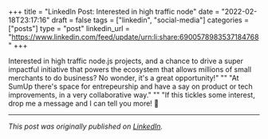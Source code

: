 +++
title = "LinkedIn Post: Interested in high traffic node"
date = "2022-02-18T23:17:16"
draft = false
tags = ["linkedin", "social-media"]
categories = ["posts"]
type = "post"
linkedin_url = "https://www.linkedin.com/feed/update/urn:li:share:6900578983537184768"
+++

Interested in high traffic node.js projects, and a chance to drive a super impactful initiative that powers the ecosystem that allows millions of small merchants to do business? No wonder, it's a great opportunity!"
""
"At SumUp there's space for entrepeurship and have a say on product or tech improvements, in a very collaborative way."
""
"If this tickles some interest, drop me a message and I can tell you more! 👀

---

*This post was originally published on [LinkedIn](https://www.linkedin.com/in/adrianmoreno/recent-activity/all/).*